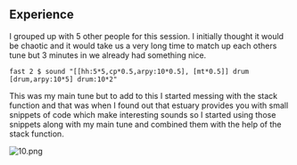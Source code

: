 ## Experience

I grouped up with 5 other people for this session. I initially thought it would be chaotic and it would take us a very long time to match up each others tune but 3 minutes in we already had something nice.

	fast 2 $ sound "[[hh:5*5,cp*0.5,arpy:10*0.5], [mt*0.5]] drum [drum,arpy:10*5] drum:10*2" 
    
This was my main tune but to add to this I started messing with the stack function and that was when I found out that estuary provides you with small snippets of code which make interesting sounds so I started using those snippets along with my main tune and combined them with the help of the stack function.

![10.png]({{site.baseurl}}/10.png)